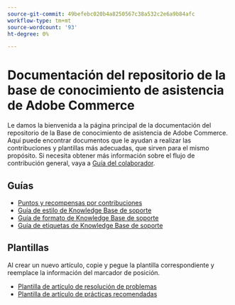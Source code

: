 ```yaml
---
source-git-commit: 49befebc020b4a8250567c38a532c2e6a9b84afc
workflow-type: tm+mt
source-wordcount: '93'
ht-degree: 0%

---
```

# Documentación del repositorio de la base de conocimiento de asistencia de Adobe Commerce

Le damos la bienvenida a la página principal de la documentación del repositorio de la Base de conocimiento de asistencia de Adobe Commerce.
Aquí puede encontrar documentos que le ayudan a realizar las contribuciones y plantillas más adecuadas, que sirven para el mismo propósito.
Si necesita obtener más información sobre el flujo de contribución general, vaya a [Guía del colaborador](../.github/CONTRIBUTING.md).

## Guías

* [Puntos y recompensas por contribuciones](contribution-points.md)
* [Guía de estilo de Knowledge Base de soporte](guides/support-kb-styleguide.md)
* [Guía de formato de Knowledge Base de soporte](guides/kb-formatting-guide.md)
* [Guía de etiquetas de Knowledge Base de soporte](guides/kb-labels-guide.md)

## Plantillas

Al crear un nuevo artículo, copie y pegue la plantilla correspondiente y reemplace la información del marcador de posición.

* [Plantilla de artículo de resolución de problemas](article-templates/troubleshooting-template.md)
* [Plantilla de artículo de prácticas recomendadas](article-templates/best-practice-template.md)
